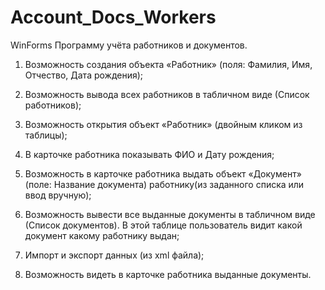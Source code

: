 # Account_Docs_Workers
WinForms
Программу учёта работников и документов.
1) Возможность создания объекта «Работник» (поля: Фамилия, Имя, Отчество, Дата рождения);

2) Возможность вывода всех работников в табличном виде (Список работников);

3) Возможность открытия объект «Работник» (двойным кликом из таблицы);

4) В карточке работника показывать ФИО и Дату рождения;

5) Возможность в карточке работника выдать объект «Документ» (поле: Название документа) работнику(из заданного списка или ввод вручную);

6) Возможность вывести все выданные документы в табличном виде (Список документов). В этой таблице пользователь видит какой документ какому работнику выдан;

7) Импорт и экспорт данных (из xml файла);

8) Возможность видеть в карточке работника выданные документы.
